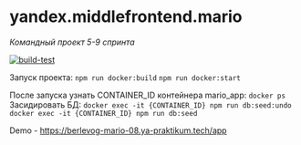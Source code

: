 # yandex.middlefrontend.mario

_Командный проект 5-9 спринта_

[![build-test](https://github.com/Berlevog/yandex.middlefrontend.mario/actions/workflows/actions.yml/badge.svg)](https://github.com/Berlevog/yandex.middlefrontend.mario/actions/workflows/actions.yml)

Запуск проекта:
`npm run docker:build`
`npm run docker:start`

После запуска узнать CONTAINER_ID контейнера mario_app:
`docker ps`
Засидировать БД:
`docker exec -it {CONTAINER_ID} npm run db:seed:undo`
`docker exec -it {CONTAINER_ID} npm run db:seed`

Demo - https://berlevog-mario-08.ya-praktikum.tech/app
